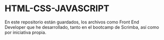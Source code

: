# HTML-CSS-JAVASCRIPT
En este repositorio están guardados, los archivos como Front End Developer que he desarrollado, tanto en el bootcamp de Scrimba, así como por iniciativa propia.
